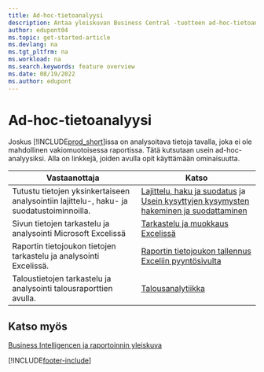 ```yaml
---
title: Ad-hoc-tietoanalyysi
description: Antaa yleiskuvan Business Central -tuotteen ad-hoc-tietoanalyysitehtäviä tukevista ominaisuuksista.
author: edupont04
ms.topic: get-started-article
ms.devlang: na
ms.tgt_pltfrm: na
ms.workload: na
ms.search.keywords: feature overview
ms.date: 08/19/2022
ms.author: edupont
---
```

# <a name="ad-hoc-data-analysis"></a><a name="ad-hoc-data-analysis"></a>Ad-hoc-tietoanalyysi

Joskus [!INCLUDE[prod_short](includes/prod_short.md)]issa on analysoitava tietoja tavalla, joka ei ole mahdollinen vakiomuotoisessa raportissa. Tätä kutsutaan usein ad-hoc-analyysiksi. Alla on linkkejä, joiden avulla opit käyttämään ominaisuutta.

| Vastaanottaja | Katso |
| --- | --- |
| Tutustu tietojen yksinkertaiseen analysointiin lajittelu-, haku- ja suodatustoiminnoilla. | [Lajittelu, haku ja suodatus](ui-enter-criteria-filters.md) ja [Usein kysyttyjen kysymysten hakeminen ja suodattaminen](ui-search-filter-faq.yml) |
| Sivun tietojen tarkastelu ja analysointi Microsoft Excelissä | [Tarkastelu ja muokkaus Excelissä](across-work-with-excel.md) |
| Raportin tietojoukon tietojen tarkastelu ja analysointi Excelissä. | [Raportin tietojoukon tallennus Exceliin pyyntösivulta](/dynamics365-release-plan/2021wave1/smb/dynamics365-business-central/save-report-dataset-excel-request-page) |
| Taloustietojen tarkastelu ja analysointi talousraporttien avulla. | [Talousanalytiikka](bi.md) |

## <a name="see-also"></a><a name="see-also"></a>Katso myös

[Business Intelligencen ja raportoinnin yleiskuva](ui-work-report.md)

[!INCLUDE[footer-include](includes/footer-banner.md)]

